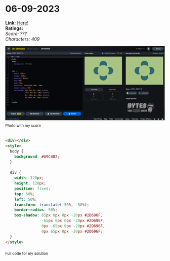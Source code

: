 # 06-09-2023

**Link:** [Here!](https://cssbattle.dev/play/tjqT6GqcgdL7fWFqYnqK)
<br>
**Ratings:**
<br>
*Score: ???*
<br>
*Characters: 409*

![06-09-2023](/daily-targets/09-2023/06-09-2023/06-09-2023-solution.png)
<sub>Photo with my score</sub>
<br>
<br>

```html
<div></div>
<style>
  body {
    background: #A9C482;
  }
  
  div {
    width: 120px;
    height: 120px;
    position: fixed;
    top: 50%;
    left: 50%;
    transform: translate(-50%, -50%);
    border-radius: 50%;
    box-shadow: 65px 0px 0px -20px #2D696F,
                -65px 0px 0px -20px #2D696F,
                0px -65px 0px -20px #2D696F,
                0px 65px 0px -20px #2D696F;
  }
</style>
```
<sub>Full code for my solution</sub>
